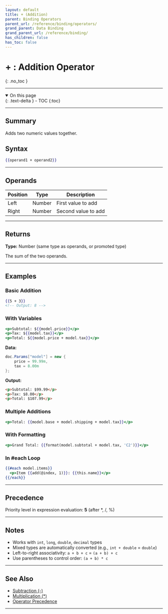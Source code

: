 ```yaml
---
layout: default
title: + (Addition)
parent: Binding Operators
parent_url: /reference/binding/operators/
grand_parent: Data Binding
grand_parent_url: /reference/binding/
has_children: false
has_toc: false
---
```


# + : Addition Operator
{: .no_toc }

---

<details open class='top-toc' markdown="block">
  <summary>
    On this page
  </summary>
  {: .text-delta }
- TOC
{:toc}
</details>

---

## Summary

Adds two numeric values together.

## Syntax

```handlebars
{{operand1 + operand2}}
```

---

## Operands

| Position | Type | Description |
|----------|------|-------------|
| Left | Number | First value to add |
| Right | Number | Second value to add |

---

## Returns

**Type:** Number (same type as operands, or promoted type)

The sum of the two operands.

---

## Examples

### Basic Addition

```handlebars
{{5 + 3}}
<!-- Output: 8 -->
```

### With Variables

```handlebars
<p>Subtotal: ${{model.price}}</p>
<p>Tax: ${{model.tax}}</p>
<p>Total: ${{model.price + model.tax}}</p>
```

**Data:**
```csharp
doc.Params["model"] = new {
    price = 99.99m,
    tax = 8.00m
};
```

**Output:**
```html
<p>Subtotal: $99.99</p>
<p>Tax: $8.00</p>
<p>Total: $107.99</p>
```

### Multiple Additions

```handlebars
<p>Total: {{model.base + model.shipping + model.tax}}</p>
```

### With Formatting

```handlebars
<p>Grand Total: {{format(model.subtotal + model.tax, 'C2')}}</p>
```

### In #each Loop

```handlebars
{{#each model.items}}
  <p>Item {{add(@index, 1)}}: {{this.name}}</p>
{{/each}}
```

---

## Precedence

Priority level in expression evaluation: **5** (after *, /, %)

---

## Notes

- Works with `int`, `long`, `double`, `decimal` types
- Mixed types are automatically converted (e.g., `int + double` = `double`)
- Left-to-right associativity: `a + b + c` = `(a + b) + c`
- Use parentheses to control order: `(a + b) * c`

---

## See Also

- [Subtraction (-)](./subtraction.md)
- [Multiplication (*)](./multiplication.md)
- [Operator Precedence](./index.md#operator-precedence)

---
